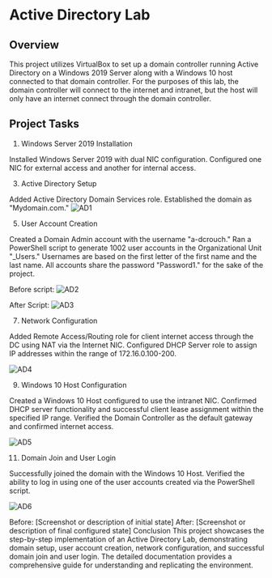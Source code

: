 # Active Directory Lab

## Overview
This project utilizes VirtualBox to set up a domain controller running Active Directory on a Windows 2019 Server along with a Windows 10 host connected to that domain controller. For the purposes of this lab, the domain controller will connect to the internet and intranet, but the host will only have an internet connect through the domain controller. 

## Project Tasks
1. Windows Server 2019 Installation
   
Installed Windows Server 2019 with dual NIC configuration.
Configured one NIC for external access and another for internal access.

3. Active Directory Setup
   
Added Active Directory Domain Services role.
Established the domain as "Mydomain.com."
![AD1](https://github.com/DrewCrouch1/Active-Directory-Lab/assets/158229796/ef1f3312-e6eb-402c-99ff-9ed4ab9d6e81)

5. User Account Creation

Created a Domain Admin account with the username "a-dcrouch."
Ran a PowerShell script to generate 1002 user accounts in the Organizational Unit "_Users."
Usernames are based on the first letter of the first name and the last name.
All accounts share the password "Password1." for the sake of the project.

Before script:
![AD2](https://github.com/DrewCrouch1/Active-Directory-Lab/assets/158229796/0ae40c65-a624-45dd-b3a6-459f5a7e6e0e)

After Script:
![AD3](https://github.com/DrewCrouch1/Active-Directory-Lab/assets/158229796/3c48771f-6c0a-4466-844c-22b48e0f242a)

7. Network Configuration

Added Remote Access/Routing role for client internet access through the DC using NAT via the Internet NIC.
Configured DHCP Server role to assign IP addresses within the range of 172.16.0.100-200.

![AD4](https://github.com/DrewCrouch1/Active-Directory-Lab/assets/158229796/1668b4ae-a583-4f81-b161-c68530983e6a)


9. Windows 10 Host Configuration

Created a Windows 10 Host configured to use the intranet NIC.
Confirmed DHCP server functionality and successful client lease assignment within the specified IP range.
Verified the Domain Controller as the default gateway and confirmed internet access.

![AD5](https://github.com/DrewCrouch1/Active-Directory-Lab/assets/158229796/16815dc3-2f6c-499f-9be2-30d992a9f144)


11. Domain Join and User Login

Successfully joined the domain with the Windows 10 Host.
Verified the ability to log in using one of the user accounts created via the PowerShell script.

![AD6](https://github.com/DrewCrouch1/Active-Directory-Lab/assets/158229796/cfffe6be-cf8d-45d4-9875-27aa9d0c5b9e)

Before: [Screenshot or description of initial state]
After: [Screenshot or description of final configured state]
Conclusion
This project showcases the step-by-step implementation of an Active Directory Lab, demonstrating domain setup, user account creation, network configuration, and successful domain join and user login. The detailed documentation provides a comprehensive guide for understanding and replicating the environment.
